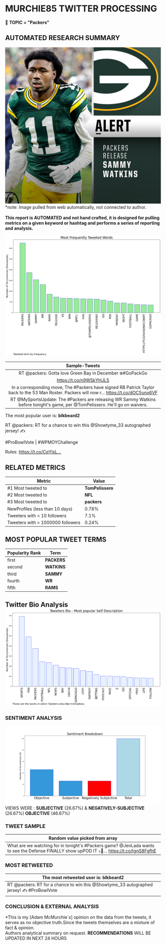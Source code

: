 # MURCHIE85 TWITTER PROCESSING 
&#x1F34E; **TOPIC = "Packers"**

## AUTOMATED RESEARCH SUMMARY

![image](assets/2022-12-19hashtagImage.png)*note: Image pulled from web automatically, not connected to author.
<br></br>
<b> This report is AUTOMATED and not hand crafted, it is designed for pulling metrics on a given keyword or hashtag and performs a series of reporting and analysis.</b>



![image](assets/2022-12-19TWEETS.png)



|                **Sample-Tweets**        |
| :-------------: |
| RT @packers: Gotta love Green Bay in December ❄️#GoPackGo https://t.co/n9WSkYHJLS |
| In a corresponding move, The #Packers have signed RB Patrick Taylor back to the 53 Man Roster. Packers will now r… https://t.co/dOC5unx6VF |
| RT @MySportsUpdate: The #Packers are releasing WR Sammy Watkins before tonight's game, per @TomPelissero. He'll go on waivers. |

The most popular user is: **blkbeard2**
<div class="alert alert-block alert-danger"> RT @packers: RT for a chance to win this @Showtyme_33 autographed jersey! ✍️ 

#ProBowlVote | #WPMOYChallenge  

Rules: https://t.co/CqYIsL…</div>

## RELATED METRICS<br>
| Metric | Value |
| ------------- | ------------- |
| #1 Most tweeted to  | **TomPelissero** |
| #2 Most tweeted to  | **NFL** |
| #3 Most tweeted to  | **packers** |
| NewProfiles (less than 10 days) | 0.78%  |
| Tweeters with < 10 followers  | 7.1%|
| Tweeters with > 1000000 followers  | 0.24%  |



## MOST POPULAR TWEET TERMS 


| Popularity Rank  | Term |
| ------------- | ------------- |
| first  | **PACKERS**  |
| second  | **WATKINS**  |
| third  | **SAMMY** |
| fourth  | **WR**  |
| fifth  | **RAMS**  |


## Twitter Bio Analysis![image](assets/2022-12-19BIO.png)
### SENTIMENT ANALYSIS
![image](assets/2022-12-19sentiment.png)
VIEWS WERE : **SUBJECTIVE**  (26.67%) & **NEGATIVELY-SUBJECTIVE** (26.67%) **OBJECTIVE** (46.67%)

### TWEET SAMPLE 
| Random value picked from array |
| ------------- |
|What are we watching for in tonight's #Packers game? @JenLada wants to see the Defense FINALLY show upPOD IT ⤵️📲… https://t.co/tgnS8FgfhE |

### MOST RETWEETED 

| The most retweeted user is: **blkbeard2**  |
| ------------- |
| RT @packers: RT for a chance to win this @Showtyme_33 autographed jersey! ✍️ #ProBowlVote | #WPMOYChallenge  Rules: https://t.co/CqYIsL… |

### CONCLUSION & EXTERNAL ANALYSIS

*This is my [Adam McMurchie`s] opinion on the data from the tweets, it serves as no objective truth.Since the tweets themselves are a mixture of fact & opinion.<br>
Authors analytical summary on request.
**RECOMMENDATIONS** WILL BE UPDATED IN NEXT  24 HOURS <br>